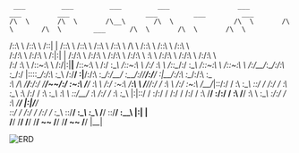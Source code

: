      ___         ___         ___         ___                 ___         ___         ___                   ___         ___         ___     
    /\  \       /\  \       /\__\       /\  \               /\  \       /\  \       /\  \        ___      /\  \       /\  \       /\  \    
   /::\  \     /::\  \     /::|  |     /::\  \             /::\  \     /::\  \     /::\  \      /\  \    /::\  \     /::\  \     /::\  \   
  /:/\:\  \   /:/\:\  \   /:|:|  |    /:/\:\  \           /:/\:\  \   /:/\:\  \   /:/\:\  \     \:\  \  /:/\:\  \   /:/\:\  \   /:/\:\  \  
 /:/  \:\  \ /::\~\:\  \ /:/|:|__|__ /::\~\:\  \         /:/  \:\__\ /::\~\:\  \ /:/  \:\  \    /::\__\/:/  \:\__\ /::\~\:\  \ /::\~\:\  \ 
/:/__/_\:\__/:/\:\ \:\__/:/ |::::\__/:/\:\ \:\__\       /:/__/ \:|__/:/\:\ \:\__/:/__/ \:\__\__/:/\/__/:/__/ \:|__/:/\:\ \:\__/:/\:\ \:\__\
\:\  /\ \/__\/__\:\/:/  \/__/~~/:/  \:\~\:\ \/__/       \:\  \ /:/  \:\~\:\ \/__\:\  \  \/__/\/:/  /  \:\  \ /:/  \:\~\:\ \/__\/_|::\/:/  /
 \:\ \:\__\      \::/  /      /:/  / \:\ \:\__\          \:\  /:/  / \:\ \:\__\  \:\  \     \::/__/    \:\  /:/  / \:\ \:\__\    |:|::/  / 
  \:\/:/  /      /:/  /      /:/  /   \:\ \/__/           \:\/:/  /   \:\ \/__/   \:\  \     \:\__\     \:\/:/  /   \:\ \/__/    |:|\/__/  
   \::/  /      /:/  /      /:/  /     \:\__\              \::/__/     \:\__\      \:\__\     \/__/      \::/__/     \:\__\      |:|  |    
    \/__/       \/__/       \/__/       \/__/               ~~          \/__/       \/__/                 ~~          \/__/       \|__|    

![ERD](https://i.imgur.com/c6CAZ4r.jpg)
